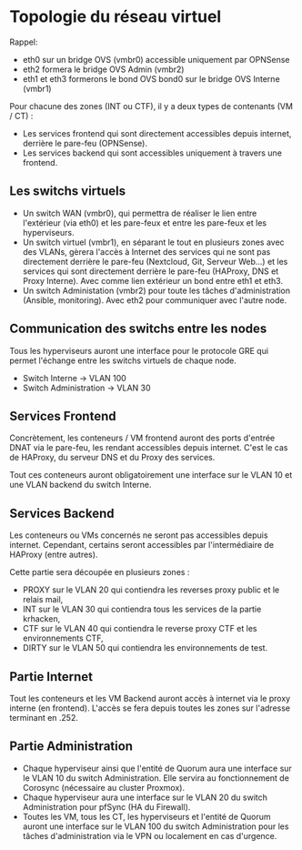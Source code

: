 # Topologie du réseau virtuel

Rappel:
- eth0 sur un bridge OVS (vmbr0) accessible uniquement par OPNSense
- eth2 formera le bridge OVS Admin (vmbr2)
- eth1 et eth3 formerons le bond OVS bond0 sur le bridge OVS Interne (vmbr1)

Pour chacune des zones (INT ou CTF), il y a deux types de contenants (VM / CT) :
- Les services frontend qui sont directement accessibles depuis internet, derrière le pare-feu (OPNSense).
- Les services backend qui sont accessibles uniquement à travers une frontend.

## Les switchs virtuels

- Un switch WAN (vmbr0), qui permettra de réaliser le lien entre l'extérieur (via eth0) et les pare-feux et entre les pare-feux et les hyperviseurs.
- Un switch virtuel (vmbr1), en séparant le tout en plusieurs zones avec des VLANs, gèrera l'accès à Internet des services qui ne sont pas directement derrière le pare-feu (Nextcloud, Git, Serveur Web...) et les services qui sont directement derrière le pare-feu (HAProxy, DNS et Proxy Interne). Avec comme lien extérieur un bond entre eth1 et eth3.
- Un switch Administation (vmbr2) pour toute les tâches d'administration (Ansible, monitoring). Avec eth2 pour communiquer avec l'autre node.

## Communication des switchs entre les nodes

Tous les hyperviseurs auront une interface pour le protocole GRE qui permet l'échange entre les switchs virtuels de chaque node.
- Switch Interne -> VLAN 100
- Switch Administration -> VLAN 30

## Services Frontend

Concrètement, les conteneurs / VM frontend auront des ports d'entrée DNAT via le pare-feu, les rendant accessibles depuis internet. C'est le cas de HAProxy, du serveur DNS et du Proxy des services.

Tout ces conteneurs auront obligatoirement une interface sur le VLAN 10 et une VLAN backend du switch Interne.

## Services Backend

Les conteneurs ou VMs concernés ne seront pas accessibles depuis internet. Cependant, certains seront accessibles par l'intermédiaire de HAProxy (entre autres).

Cette partie sera découpée en plusieurs zones :
- PROXY sur le VLAN 20 qui contiendra les reverses proxy public et le relais mail,
- INT sur le VLAN 30 qui contiendra tous les services de la partie krhacken,
- CTF sur le VLAN 40 qui contiendra le reverse proxy CTF et les environnements CTF,
- DIRTY sur le VLAN 50 qui contiendra les environnements de test.

## Partie Internet

Tout les conteneurs et les VM Backend auront accès à internet via le proxy interne (en frontend). L'accès se fera depuis toutes les zones sur l'adresse terminant en .252.

## Partie Administration

- Chaque hyperviseur ainsi que l'entité de Quorum aura une interface sur le VLAN 10 du switch Administration. Elle servira au fonctionnement de Corosync (nécessaire au cluster Proxmox).
- Chaque hyperviseur aura une interface sur le VLAN 20 du switch Administration pour pfSync (HA du Firewall).
- Toutes les VM, tous les CT, les hyperviseurs et l'entité de Quorum auront une interface sur le VLAN 100 du switch Administration pour les tâches d'administration via le VPN ou localement en cas d'urgence.

